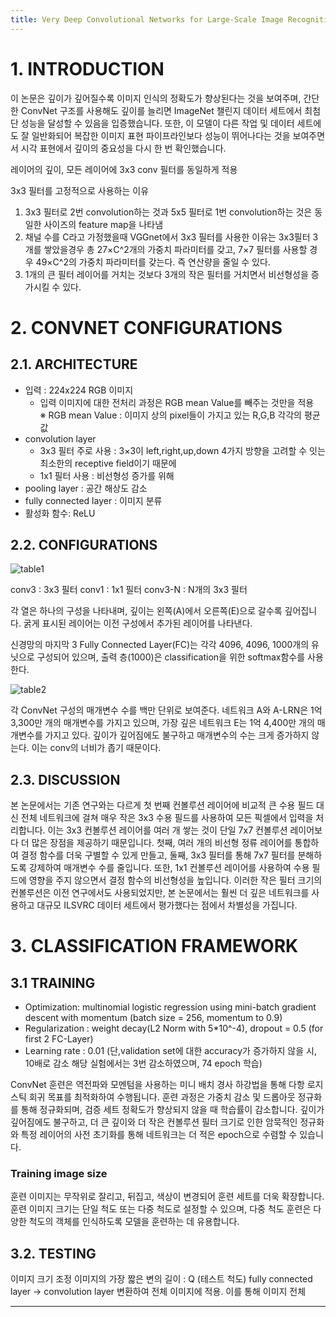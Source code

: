 ```yaml
---
title: Very Deep Convolutional Networks for Large-Scale Image Recognition
---
```

# 1. INTRODUCTION

이 논문은 깊이가 깊어질수록 이미지 인식의 정확도가 향상된다는 것을 보여주며, 간단한 ConvNet 구조를 사용해도 깊이를 늘리면 ImageNet 챌린지 데이터 세트에서 최첨단 성능을 달성할 수 있음을 입증했습니다. 또한, 이 모델이 다른 작업 및 데이터 세트에도 잘 일반화되어 복잡한 이미지 표현 파이프라인보다 성능이 뛰어나다는 것을 보여주면서 시각 표현에서 깊이의 중요성을 다시 한 번 확인했습니다.

레이어의 깊이, 모든 레이어에 3x3 conv 필터를 동일하게 적용

3x3 필터를 고정적으로 사용하는 이유
1. 3x3 필터로 2번 convolution하는 것과 5x5 필터로 1번 convolution하는 것은 동일한 사이즈의 feature map을 나타냄
2. 채널 수를 C라고 가정했을때 VGGnet에서 3x3 필터를 사용한 이유는 3x3필터 3개를 쌓았을경우 총 27×C^2개의 가중치 파라미터를 갖고, 
7×7 필터를 사용할 경우 49×C^2의 가중치 파라미터를 갖는다. 즉 연산량을 줄일 수 있다.
3. 1개의 큰 필터 레이어를 거치는 것보다 3개의 작은 필터를 거치면서 비선형성을 증가시킬 수 있다.


# 2. CONVNET CONFIGURATIONS

## 2.1. ARCHITECTURE
* 입력 : 224x224 RGB 이미지
    * 입력 이미지에 대한 전처리 과정은 RGB mean Value를 빼주는 것만을 적용
    ※ RGB mean Value : 이미지 상의 pixel들이 가지고 있는 R,G,B 각각의 평균값
* convolution layer 
    * 3x3 필터 주로 사용 : 3×3이 left,right,up,down 4가지 방향을 고려할 수 잇는 최소한의 receptive field이기 때문에
    * 1x1 필터 사용 : 비선형성 증가를 위해
* pooling layer : 공간 해상도 감소
* fully connected layer : 이미지 분류
* 활성화 함수: ReLU

## 2.2. CONFIGURATIONS
![table1]()

conv3 : 3x3 필터
conv1 : 1x1 필터
conv3-N : N개의 3x3 필터

각 열은 하나의 구성을 나타내며, 깊이는 왼쪽(A)에서 오른쪽(E)으로 갈수록 깊어집니다. 굵게 표시된 레이어는 이전 구성에서 추가된 레이어를 나타낸다.

신경망의 마지막 3 Fully Connected Layer(FC)는 각각 4096, 4096, 1000개의 유닛으로 구성되어 있으며, 출력 층(1000)은 classification을 위한 softmax함수를 사용한다.

![table2]()

각 ConvNet 구성의 매개변수 수를 백만 단위로 보여준다. 네트워크 A와 A-LRN은 1억 3,300만 개의 매개변수를 가지고 있으며, 가장 깊은 네트워크 E는 1억 4,400만 개의 매개변수를 가지고 있다. 깊이가 깊어짐에도 불구하고 매개변수의 수는 크게 증가하지 않는다. 이는 conv의 너비가 좁기 때문이다.

## 2.3. DISCUSSION
본 논문에서는 기존 연구와는 다르게 첫 번째 컨볼루션 레이어에 비교적 큰 수용 필드 대신 전체 네트워크에 걸쳐 매우 작은 3x3 수용 필드를 사용하여 모든 픽셀에서 입력을 처리합니다. 이는 3x3 컨볼루션 레이어를 여러 개 쌓는 것이 단일 7x7 컨볼루션 레이어보다 더 많은 장점을 제공하기 때문입니다. 
첫째, 여러 개의 비선형 정류 레이어를 통합하여 결정 함수를 더욱 구별할 수 있게 만들고, 
둘째, 3x3 필터를 통해 7x7 필터를 분해하도록 강제하여 매개변수 수를 줄입니다. 
또한, 1x1 컨볼루션 레이어를 사용하여 수용 필드에 영향을 주지 않으면서 결정 함수의 비선형성을 높입니다. 
이러한 작은 필터 크기의 컨볼루션은 이전 연구에서도 사용되었지만, 본 논문에서는 훨씬 더 깊은 네트워크를 사용하고 대규모 ILSVRC 데이터 세트에서 평가했다는 점에서 차별성을 가집니다.


# 3. CLASSIFICATION FRAMEWORK 
## 3.1 TRAINING
* Optimization: multinomial logistic regression using mini-batch gradient descent with momentum (batch size = 256, momentum to 0.9)
* Regularization : weight decay(L2 Norm with 5*10^-4), dropout = 0.5 (for first 2 FC-Layer)
* Learning rate : 0.01 (단,validation set에 대한 accuracy가 증가하지 않을 시, 10배로 감소
해당 실험에서는 3번 감소하였으며, 74 epoch 학습)

ConvNet 훈련은 역전파와 모멘텀을 사용하는 미니 배치 경사 하강법을 통해 다항 로지스틱 회귀 목표를 최적화하여 수행됩니다. 훈련 과정은 가중치 감소 및 드롭아웃 정규화를 통해 정규화되며, 검증 세트 정확도가 향상되지 않을 때 학습률이 감소합니다. 
깊이가 깊어짐에도 불구하고, 더 큰 깊이와 더 작은 컨볼루션 필터 크기로 인한 암묵적인 정규화와 특정 레이어의 사전 초기화를 통해 네트워크는 더 적은 epoch으로 수렴할 수 있습니다. 

### Training image size
훈련 이미지는 무작위로 잘리고, 뒤집고, 색상이 변경되어 훈련 세트를 더욱 확장합니다. 훈련 이미지 크기는 단일 척도 또는 다중 척도로 설정할 수 있으며, 다중 척도 훈련은 다양한 척도의 객체를 인식하도록 모델을 훈련하는 데 유용합니다.

## 3.2. TESTING
이미지 크기 조정
이미지의 가장 짧은 변의 길이 : Q (테스트 척도)
fully connected layer -> convolution layer 변환하여 전체 이미지에 적용. 이를 통해 이미지 전체























---